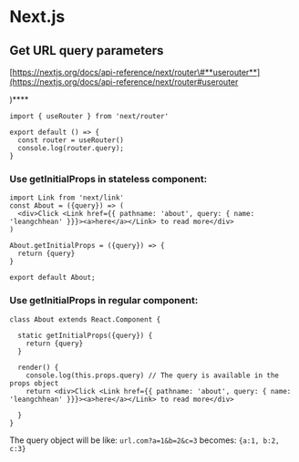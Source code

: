 # Next.js

## Get URL query parameters

[https://nextjs.org/docs/api-reference/next/router\#**userouter**](https://nextjs.org/docs/api-reference/next/router#userouter

)\*\*\*\*

```text
import { useRouter } from 'next/router'

export default () => {
  const router = useRouter()
  console.log(router.query);
}
```

### Use getInitialProps in stateless component:

```text
import Link from 'next/link'
const About = ({query}) => (
  <div>Click <Link href={{ pathname: 'about', query: { name: 'leangchhean' }}}><a>here</a></Link> to read more</div>
)

About.getInitialProps = ({query}) => {
  return {query}
}

export default About;
```

### Use getInitialProps in regular component:

```text
class About extends React.Component {

  static getInitialProps({query}) {
    return {query}
  }

  render() {
    console.log(this.props.query) // The query is available in the props object
    return <div>Click <Link href={{ pathname: 'about', query: { name: 'leangchhean' }}}><a>here</a></Link> to read more</div>

  }
}
```

The query object will be like: `url.com?a=1&b=2&c=3` becomes: `{a:1, b:2, c:3}`  
  




